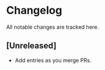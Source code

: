 # Changelog


All notable changes are tracked here.


## [Unreleased]
- Add entries as you merge PRs.